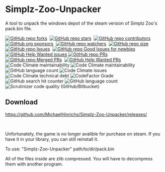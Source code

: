 # Simplz-Zoo-Unpacker
A tool to unpack the windows depot of the steam version of Simplz Zoo's pack.bin file.<br>

[![GitHub repo forks](https://img.shields.io/github/forks/MichaelHinrichs/Simplz-Zoo-Unpacker?style=flat&logo=github&logoColor=whitesmoke&label=Forks)](https://github.com/MichaelHinrichs/Simplz-Zoo-Unpacker/network)&#160;
[![GitHub repo stars](https://img.shields.io/github/stars/MichaelHinrichs/Simplz-Zoo-Unpacker?style=flat&logo=github&logoColor=whitesmoke&label=Stars)](https://github.com/MichaelHinrichs/Simplz-Zoo-Unpacker/stargazers)&#160;
[![GitHub repo contributors](https://img.shields.io/github/contributors-anon/MichaelHinrichs/Simplz-Zoo-Unpacker?style=flat&logo=github&logoColor=whitesmoke&label=Contributors)](https://github.com/MichaelHinrichs/Simplz-Zoo-Unpacker/graphs/contributors)
[![GitHub org sponsors](https://img.shields.io/github/sponsors/MichaelHinrichs?style=flat&logo=github&logoColor=whitesmoke&label=Sponsors)](https://github.com/sponsors/MichaelHinrichs)&#160;
[![GitHub repo watchers](https://img.shields.io/github/watchers/MichaelHinrichs/Simplz-Zoo-Unpacker?style=flat&logo=github&logoColor=whitesmoke&label=Watchers)](https://github.com/MichaelHinrichs/Simplz-Zoo-Unpacker/watchers)&#160;
[![GitHub repo size](https://img.shields.io/github/repo-size/MichaelHinrichs/Simplz-Zoo-Unpacker?style=flat&logo=github&logoColor=whitesmoke&label=Repo%20Size)](https://github.com/MichaelHinrichs/Simplz-Zoo-Unpacker/archive/refs/heads/main.zip)
[![GitHub repo Issues](https://img.shields.io/github/issues/MichaelHinrichs/Simplz-Zoo-Unpacker?style=flat&logo=github&logoColor=red&label=Issues)](https://github.com/MichaelHinrichs/Simplz-Zoo-Unpacker/issues)&#160;
[![GitHub repo Good Issues for newbies](https://img.shields.io/github/issues/MichaelHinrichs/Simplz-Zoo-Unpacker/good%20first%20issue?style=flat&logo=github&logoColor=green&label=Good%20First%20issues)](https://github.com/MichaelHinrichs/Simplz-Zoo-Unpacker/issues?q=is%3Aopen+is%3Aissue+label%3A%22good+first+issue%22)&#160;
[![GitHub Help Wanted issues](https://img.shields.io/github/issues/MichaelHinrichs/Simplz-Zoo-Unpacker/help%20wanted?style=flat&logo=github&logoColor=b545d1&label=%22Help%20Wanted%22%20issues)](https://github.com/MichaelHinrichs/Simplz-Zoo-Unpacker/issues?q=is%3Aopen+is%3Aissue+label%3A%22help+wanted%22)
[![GitHub repo PRs](https://img.shields.io/github/issues-pr/MichaelHinrichs/Simplz-Zoo-Unpacker?style=flat&logo=github&logoColor=orange&label=PRs)](https://github.com/MichaelHinrichs/Simplz-Zoo-Unpacker/pulls)&#160;
[![GitHub repo Merged PRs](https://img.shields.io/github/issues-search/MichaelHinrichs/Simplz-Zoo-Unpacker?style=flat&logo=github&logoColor=green&label=Merged%20PRs&query=is%3Amerged)](https://github.com/MichaelHinrichs/Simplz-Zoo-Unpacker/pulls?q=is%3Apr+is%3Amerged)&#160;
[![GitHub Help Wanted PRs](https://img.shields.io/github/issues-pr/MichaelHinrichs/Simplz-Zoo-Unpacker/help%20wanted?style=flat&logo=github&logoColor=b545d1&label=%22Help%20Wanted%22%20PRs)](https://github.com/MichaelHinrichs/Simplz-Zoo-Unpacker/pulls?q=is%3Aopen+is%3Aissue+label%3A%22help+wanted%22)
![Code Climate maintainability](https://img.shields.io/codeclimate/maintainability/MichaelHinrichs/Simplz-Zoo-Unpacker)
![Code Climate maintainability](https://img.shields.io/codeclimate/maintainability-percentage/MichaelHinrichs/Simplz-Zoo-Unpacker)
![GitHub language count](https://img.shields.io/github/languages/count/MichaelHinrichs/Simplz-Zoo-Unpacker)
![Code Climate issues](https://img.shields.io/codeclimate/issues/MichaelHinrichs/Simplz-Zoo-Unpacker)
![Code Climate technical debt](https://img.shields.io/codeclimate/tech-debt/MichaelHinrichs/Simplz-Zoo-Unpacker)
![CodeFactor Grade](https://img.shields.io/codefactor/grade/github/MichaelHinrichs/Simplz-Zoo-Unpacker)
![GitHub search hit counter](https://img.shields.io/github/search/MichaelHinrichs/Simplz-Zoo-Unpacker/Simplz%20Zoo)
![GitHub language count](https://img.shields.io/github/languages/top/MichaelHinrichs/Simplz-Zoo-Unpacker)
![Scrutinizer code quality (GitHub/Bitbucket)](https://img.shields.io/scrutinizer/quality/g/MichaelHinrichs/Simplz-Zoo-Unpacker/main)

## Download
https://github.com/MichaelHinrichs/Simplz-Zoo-Unpacker/releases/

<br>

Unfortunately, the game is no longer avalible for purchase on steam. If you have it in your library, you can still reinstall it.

To use: "Simplz-Zoo-Unpacker" path/to/dir/pack.bin

All of the files inside are zlib compressed. You will have to decompress them with another program.
